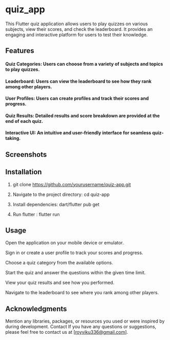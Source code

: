 # quiz_app

This Flutter quiz application allows users to play quizzes on various subjects, view their scores, and check the leaderboard. It provides an engaging and interactive platform for users to test their knowledge.

## Features
#### Quiz Categories: Users can choose from a variety of subjects and topics to play quizzes.
#### Leaderboard: Users can view the leaderboard to see how they rank among other players.
#### User Profiles: Users can create profiles and track their scores and progress.
#### Quiz Results: Detailed results and score breakdown are provided at the end of each quiz.
#### Interactive UI: An intuitive and user-friendly interface for seamless quiz-taking.

## Screenshots


## Installation
1. git clone https://github.com/yourusername/quiz-app.git

2. Navigate to the project directory:
  cd quiz-app

3. Install dependencies:
  dart/flutter pub get
4. Run flutter : flutter run

## Usage
Open the application on your mobile device or emulator.

Sign in or create a user profile to track your scores and progress.

Choose a quiz category from the available options.

Start the quiz and answer the questions within the given time limit.

View your quiz results and see how you performed.

Navigate to the leaderboard to see where you rank among other players.


## Acknowledgments
Mention any libraries, packages, or resources you used or were inspired by during development.
Contact
If you have any questions or suggestions, please feel free to contact us at [royviku336@gmail.com].



